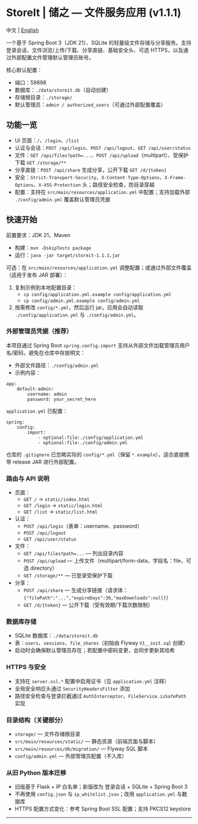 # StoreIt | 储之 — 文件服务应用 (v1.1.1)

中文 | [English](./README-EN.md)

一个基于 Spring Boot 3（JDK 21）、SQLite 的轻量级文件存储与分享服务。支持登录会话、文件浏览/上传/下载、分享直链、基础安全头、可选 HTTPS，以及通过外部配置文件管理默认管理员账号。

核心默认配置：
- 端口：59898
- 数据库：`./data/storeit.db`（自动创建）
- 存储根目录：`./storage/`
- 默认管理员：`admin / authorized_users`（可通过外部配置覆盖）

## 功能一览
- UI 页面：`/`、`/login`、`/list`
- 认证与会话：`POST /api/login`、`POST /api/logout`、`GET /api/user/status`
- 文件：`GET /api/files?path=...`、`POST /api/upload`（multipart）、受保护下载 `GET /storage/**`
- 分享直链：`POST /api/share` 生成分享，公开下载 `GET /d/{token}`
- 安全：`Strict-Transport-Security`、`X-Content-Type-Options`、`X-Frame-Options`、`X-XSS-Protection` 头；路径安全检查，防目录穿越
- 配置：支持在 `src/main/resources/application.yml` 中配置；支持加载外部 `./config/admin.yml` 覆盖默认管理员凭据

## 快速开始
前置要求：JDK 21、Maven

- 构建：`mvn -DskipTests package`
- 运行：`java -jar target/storeit-1.1.1.jar`

可选：在 `src/main/resources/application.yml` 调整配置；或通过外部文件覆盖（适用于发布 JAR 部署）：

1) 复制示例到本地配置目录：
	- `cp config/application.yml.example config/application.yml`
	- `cp config/admin.yml.example config/admin.yml`
2) 按需修改 `config/*.yml`，然后运行 jar。应用会自动读取 `./config/application.yml` 与 `./config/admin.yml`。

### 外部管理员凭据（推荐）
本项目通过 Spring Boot `spring.config.import` 支持从外部文件加载管理员用户名/密码，避免在仓库中存放明文：

- 外部文件路径：`./config/admin.yml`
- 示例内容：

```
app:
	default-admin:
		username: admin
		password: your_secret_here
```

`application.yml` 已配置：
```
spring:
	config:
		import:
			- optional:file:./config/application.yml
			- optional:file:./config/admin.yml
```
仓库的 `.gitignore` 已忽略实际的 `config/*.yml`（保留 `*.example`），适合直接携带 release JAR 进行外部配置。

### 路由与 API 说明
- 页面：
	- `GET /` -> `static/index.html`
	- `GET /login` -> `static/login.html`
	- `GET /list` -> `static/list.html`
- 认证：
	- `POST /api/login`（表单：username、password）
	- `POST /api/logout`
	- `GET /api/user/status`
- 文件：
	- `GET /api/files?path=...` — 列出目录内容
	- `POST /api/upload` — 上传文件（multipart/form-data，字段名：file，可选 directory）
	- `GET /storage/**` — 已登录受保护下载
- 分享：
	- `POST /api/share` — 生成分享链接（请求体：`{"filePath":"...","expireDays":30,"maxDownloads":null}`）
	- `GET /d/{token}` — 公开下载（受有效期/下载次数限制）

### 数据库存储
- SQLite 数据库：`./data/storeit.db`
- 表：`users`、`sessions`、`file_shares`（初始由 Flyway `V1__init.sql` 创建）
- 启动时会确保默认管理员存在；若配置中密码变更，会同步更新其哈希

### HTTPS 与安全
- 支持在 `server.ssl.*` 配置中启用证书（见 `application.yml` 注释）
- 全局安全响应头通过 `SecurityHeadersFilter` 添加
- 路径安全检查与登录拦截通过 `AuthInterceptor`、`FileService.isSafePath` 实现

### 目录结构（关键部分）
- `storage/` — 文件存储根目录
- `src/main/resources/static/` — 静态资源（前端页面与脚本）
- `src/main/resources/db/migration/` — Flyway SQL 脚本
- `config/admin.yml` — 外部管理员配置（不入库）

### 从旧 Python 版本迁移
- 旧版基于 Flask + IP 白名单；新版改为 登录会话 + SQLite + Spring Boot 3
- 不再使用 `config.json` 与 `ip_whitelist.json`；改用 `application.yml` 与数据库
- HTTPS 配置方式变化：参考 Spring Boot SSL 配置；支持 PKCS12 keystore

---

